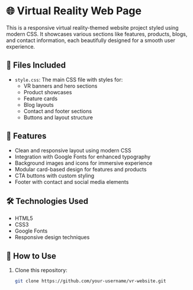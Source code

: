 # 🌐 Virtual Reality Web Page

This is a responsive virtual reality-themed website project styled using modern CSS. It showcases various sections like features, products, blogs, and contact information, each beautifully designed for a smooth user experience.

## 📁 Files Included

- `style.css`: The main CSS file with styles for:
  - VR banners and hero sections
  - Product showcases
  - Feature cards
  - Blog layouts
  - Contact and footer sections
  - Buttons and layout structure

## 🎨 Features

- Clean and responsive layout using modern CSS
- Integration with Google Fonts for enhanced typography
- Background images and icons for immersive experience
- Modular card-based design for features and products
- CTA buttons with custom styling
- Footer with contact and social media elements

## 🛠️ Technologies Used

- HTML5
- CSS3
- Google Fonts
- Responsive design techniques

## 🚀 How to Use

1. Clone this repository:
   ```bash
   git clone https://github.com/your-username/vr-website.git
